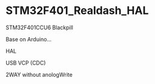 # STM32F401_Realdash_HAL
STM32F401CCU6 Blackpill 

Base on Arduino...

HAL

USB VCP (CDC)

2WAY without anologWrite

